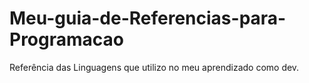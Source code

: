 # Meu-guia-de-Referencias-para-Programacao
Referência das Linguagens que utilizo no meu aprendizado como dev. 
